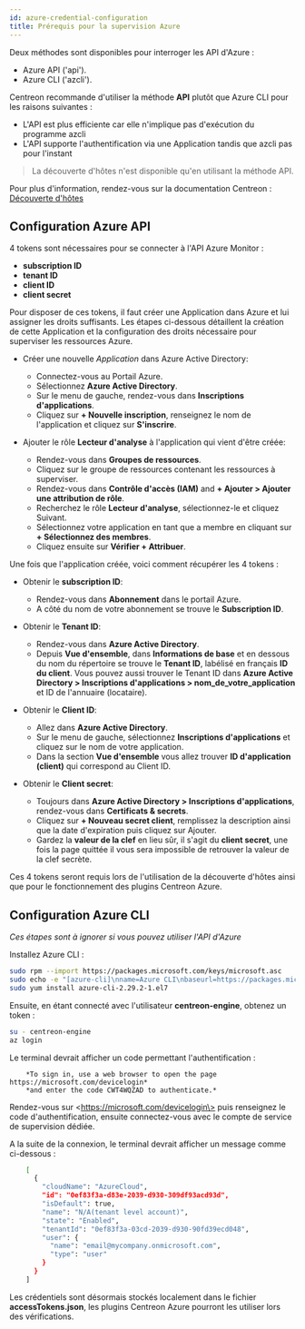```yaml
---
id: azure-credential-configuration
title: Prérequis pour la supervision Azure
---
```


Deux méthodes sont disponibles pour interroger les API d'Azure :
* Azure API ('api').
* Azure CLI ('azcli').

Centreon recommande d'utiliser la méthode **API** plutôt que Azure CLI pour les raisons suivantes :    
* L'API est plus efficiente car elle n'implique pas d'exécution du programme azcli
* L'API supporte l'authentification via une Application tandis que azcli pas pour l'instant

> La découverte d'hôtes n'est disponible qu'en utilisant la méthode API.

Pour plus d'information, rendez-vous sur la documentation Centreon :
[Découverte d'hôtes](/docs/monitoring/discovery/hosts-discovery)


## Configuration Azure API

4 tokens sont nécessaires pour se connecter à l'API Azure Monitor :
* **subscription ID**
* **tenant ID**
* **client ID**
* **client secret** 

Pour disposer de ces tokens, il faut créer une Application dans Azure et lui assigner les droits suffisants. Les étapes ci-dessous détaillent la création de cette Application et la configuration des droits nécessaire pour superviser les ressources Azure.


* Créer une nouvelle *Application* dans Azure Active Directory:
	- Connectez-vous au Portail Azure.
	- Sélectionnez **Azure Active Directory**.
	- Sur le menu de gauche, rendez-vous dans **Inscriptions d'applications**.
	- Cliquez sur **+ Nouvelle inscription**, renseignez le nom de l'application et cliquez sur **S'inscrire**.
	
* Ajouter le rôle **Lecteur d'analyse** à l'application qui vient d'être créée:
	- Rendez-vous dans **Groupes de ressources**.
	- Cliquez sur le groupe de ressources contenant les ressources à superviser. 
	- Rendez-vous dans **Contrôle d'accès (IAM)** and **+ Ajouter > Ajouter une attribution de rôle**.
	- Recherchez le rôle **Lecteur d'analyse**, sélectionnez-le et cliquez Suivant.
	- Sélectionnez votre application en tant que a membre en cliquant sur **+ Sélectionnez des membres**.
	- Cliquez ensuite sur **Vérifier + Attribuer**.
	
Une fois que l'application créée, voici comment récupérer les 4 tokens : 

*  Obtenir le **subscription ID**:
	- Rendez-vous dans **Abonnement** dans le portail Azure. 
	- A côté du nom de votre abonnement se trouve le **Subscription ID**.
* Obtenir le **Tenant ID**:
	- Rendez-vous dans **Azure Active Directory**.
	- Depuis **Vue d'ensemble**, dans **Informations de base** et en dessous du nom du répertoire se trouve le **Tenant ID**, labélisé en français **ID du client**. Vous pouvez aussi trouver le Tenant ID dans **Azure Active Directory > Inscriptions d'applications > nom_de_votre_application** et ID de l'annuaire (locataire).
	
* Obtenir le **Client ID**:
	- Allez dans **Azure Active Directory**.
	- Sur le menu de gauche, sélectionnez **Inscriptions d'applications** et cliquez sur le nom de votre application. 
	- Dans la section **Vue d'ensemble** vous allez trouver **ID d'application (client)** qui correspond au Client ID.
* Obtenir le **Client secret**:
	- Toujours dans **Azure Active Directory > Inscriptions d'applications**, rendez-vous dans **Certificats & secrets**.
	- Cliquez sur **+ Nouveau secret client**, remplissez la description ainsi que la date d'expiration puis cliquez sur Ajouter.
	- Gardez la **valeur de la clef** en lieu sûr, il s'agit du **client secret**, une fois la page quittée il vous sera impossible de retrouver la valeur de la clef secrète.

Ces 4 tokens seront requis lors de l'utilisation de la découverte d'hôtes ainsi que pour le fonctionnement des plugins Centreon Azure.	

## Configuration Azure CLI

*Ces étapes sont à ignorer si vous pouvez utiliser l'API d'Azure* 

Installez Azure CLI :

```bash
sudo rpm --import https://packages.microsoft.com/keys/microsoft.asc
sudo echo -e "[azure-cli]\nname=Azure CLI\nbaseurl=https://packages.microsoft.com/yumrepos/azure-cli\nenabled=1\ngpgcheck=1\ngpgkey=https://packages.microsoft.com/keys/microsoft.asc" > /etc/yum.repos.d/azure-cli.repo
sudo yum install azure-cli-2.29.2-1.el7
```

Ensuite, en étant connecté avec l'utilisateur **centreon-engine**, obtenez un token :

```bash
su - centreon-engine
az login
```

Le terminal devrait afficher un code permettant l'authentification :
```text
	*To sign in, use a web browser to open the page https://microsoft.com/devicelogin*
	*and enter the code CWT4WQZAD to authenticate.*
```

Rendez-vous sur \<https://microsoft.com/devicelogin\> puis renseignez le code d'authentification, ensuite connectez-vous avec le compte de service de supervision dédiée.

A la suite de la connexion, le terminal devrait afficher un message comme ci-dessous : 

```bash
	[
	  {
		"cloudName": "AzureCloud",
		"id": "0ef83f3a-d83e-2039-d930-309df93acd93d",
		"isDefault": true,
		"name": "N/A(tenant level account)",
		"state": "Enabled",
		"tenantId": "0ef83f3a-03cd-2039-d930-90fd39ecd048",
		"user": {
		  "name": "email@mycompany.onmicrosoft.com",
		  "type": "user"
		}
	  }
	]
```


Les crédentiels sont désormais stockés localement dans le fichier **accessTokens.json**, les plugins Centreon Azure pourront les utiliser lors des vérifications.
